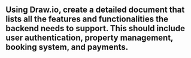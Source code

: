 ## Using Draw.io, create a detailed document that lists all the features and functionalities the backend needs to support. This should include user authentication, property management, booking system, and payments.


